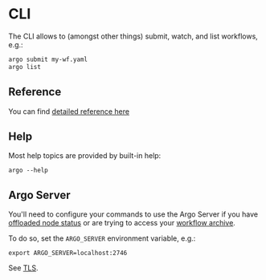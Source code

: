 # CLI

The CLI allows to (amongst other things) submit, watch, and list workflows, e.g.: 

```sh
argo submit my-wf.yaml
argo list
```   

## Reference

You can find [detailed reference here](cli/argo.md)

## Help

Most help topics are provided by built-in help:

```
argo --help
```

## Argo Server

You'll need to configure your commands to use the Argo Server if you have [offloaded node status](offloading-large-workflows.md) or are trying to access your [workflow archive](workflow-archive.md). 

To do so, set the `ARGO_SERVER` environment variable, e.g.:

```
export ARGO_SERVER=localhost:2746
```

See [TLS](tls.md).